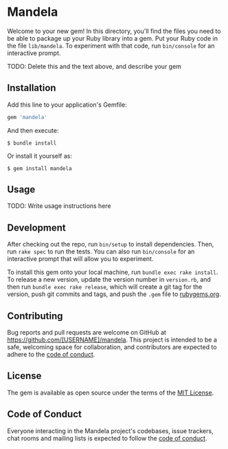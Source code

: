 # Mandela

Welcome to your new gem! In this directory, you'll find the files you need to be able to package up your Ruby library into a gem. Put your Ruby code in the file `lib/mandela`. To experiment with that code, run `bin/console` for an interactive prompt.

TODO: Delete this and the text above, and describe your gem

## Installation

Add this line to your application's Gemfile:

```ruby
gem 'mandela'
```

And then execute:

    $ bundle install

Or install it yourself as:

    $ gem install mandela

## Usage

TODO: Write usage instructions here

## Development

After checking out the repo, run `bin/setup` to install dependencies. Then, run `rake spec` to run the tests. You can also run `bin/console` for an interactive prompt that will allow you to experiment.

To install this gem onto your local machine, run `bundle exec rake install`. To release a new version, update the version number in `version.rb`, and then run `bundle exec rake release`, which will create a git tag for the version, push git commits and tags, and push the `.gem` file to [rubygems.org](https://rubygems.org).

## Contributing

Bug reports and pull requests are welcome on GitHub at https://github.com/[USERNAME]/mandela. This project is intended to be a safe, welcoming space for collaboration, and contributors are expected to adhere to the [code of conduct](https://github.com/[USERNAME]/mandela/blob/master/CODE_OF_CONDUCT.md).


## License

The gem is available as open source under the terms of the [MIT License](https://opensource.org/licenses/MIT).

## Code of Conduct

Everyone interacting in the Mandela project's codebases, issue trackers, chat rooms and mailing lists is expected to follow the [code of conduct](https://github.com/[USERNAME]/mandela/blob/master/CODE_OF_CONDUCT.md).
